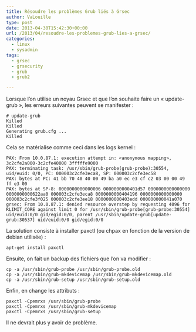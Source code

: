 ```yaml
---
title: Résoudre les problèmes Grub liés à Grsec
author: VaLouille
type: post
date: 2013-04-30T15:42:30+00:00
url: /2013/04/resoudre-les-problemes-grub-lies-a-grsec/
categories:
  - linux
  - sysadmin
tags:
  - grsec
  - grsecurity
  - grub
  - grub2

---
```

Lorsque l&rsquo;on utilise un noyau Grsec et que l&rsquo;on souhaite faire un « update-grub », les erreurs suivantes peuvent se manifester :

```
# update-grub
Killed
Killed
Generating grub.cfg ...
Killed
```

Cela se matérialise comme ceci dans les logs kernel :

```
PAX: From 10.0.87.1: execution attempt in: <anonymous mapping>, 3c2cfe2a000-3c2cfe40000 3fffffe9000
PAX: terminating task: /usr/sbin/grub-probe(grub-probe):30554, uid/euid: 0/0, PC: 000003c2cfe3eca8, SP: 000003c2cfe3ec58
PAX: bytes at PC: 41 bb 70 40 40 00 49 ba a0 ec e3 cf c2 03 00 00 49 ff e3 00
PAX: bytes at SP-8: 0000000000000006 0000000000401d57 0000000000000000 0000000000622aa0 000003c2cfe3eca8 0000000000404196 0000000000000000 000003c2cfe3f025 000003c2cfe3ee18 0000000000403edd 000000000041a070
grsec: From 10.0.87.1: denied resource overstep by requesting 4096 for RLIMIT_CORE against limit 0 for /usr/sbin/grub-probe[grub-probe:30554] uid/euid:0/0 gid/egid:0/0, parent /usr/sbin/update-grub[update-grub:30537] uid/euid:0/0 gid/egid:0/0
```

La solution consiste à installer paxctl (ou chpax en fonction de la version de debian utilisée) :

```
apt-get install paxctl
```

Ensuite, on fait un backup des fichiers que l&rsquo;on va modifier :

```
cp -a /usr/sbin/grub-probe /usr/sbin/grub-probe.old 
cp -a /usr/sbin/grub-mkdevicemap /usr/sbin/grub-mkdevicemap.old 
cp -a /usr/sbin/grub-setup /usr/sbin/grub-setup.old
```

Enfin, en change les attributs :

```
paxctl -Cpemrxs /usr/sbin/grub-probe 
paxctl -Cpemrxs /usr/sbin/grub-mkdevicemap 
paxctl -Cpemrxs /usr/sbin/grub-setup
```

Il ne devrait plus y avoir de problème.
